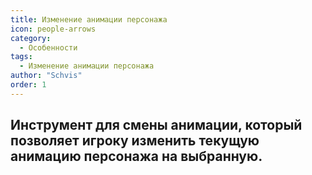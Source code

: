 ```yaml
---
title: Изменение анимации персонажа
icon: people-arrows
category:
  - Особенности
tags:
  - Изменение анимации персонажа
author: "Schvis"
order: 1
---
```


## Инструмент для смены анимации, который позволяет игроку изменить текущую анимацию персонажа на выбранную.
